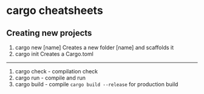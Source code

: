 # cargo cheatsheets

## Creating new projects
1. cargo new [name]
  Creates a new folder [name] and scaffolds it 
2. cargo init
  Creates a Cargo.toml

---

1. cargo check - compilation check
2. cargo run - compile and run
3. cargo build - compile
  `cargo build --release` for production build